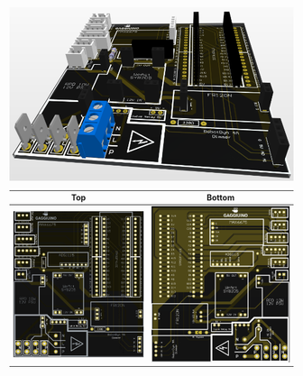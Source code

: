 ![PCB Populated](/PCB/Images/Lego-PCB-Hardware.png)

Top|Bottom
:---:|:---:
![PCB Front](/PCB/Images/LegoPCB3D-Front.png)|![PCB Back](/PCB/Images/LegoPCB3D-Back.png)

